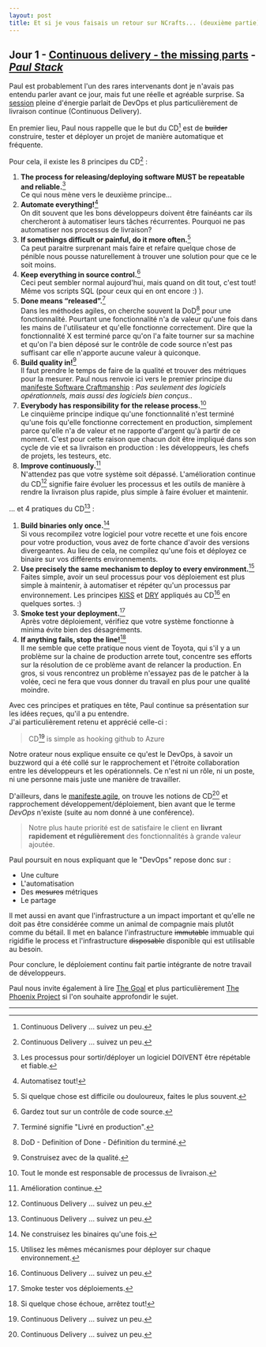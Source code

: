 ```yaml
---
layout: post
title: Et si je vous faisais un retour sur NCrafts... (deuxième partie)
---
```


## Jour 1 - [Continuous delivery - the missing parts][Video] - [*Paul Stack*][PaulStack]

Paul est probablement l'un des rares intervenants dont je n'avais pas entendu parler avant ce jour, mais fut une réelle et agréable surprise. Sa [session][Slides] pleine d'énergie parlait de DevOps et plus particulièrement de livraison continue (Continuous Delivery).

En premier lieu, Paul nous rappelle que le but du CD[^1] est de <s>builder</s> construire, tester et déployer un projet de manière automatique et fréquente.

Pour cela, il existe les 8 principes du CD[^1] :

1. **The process for releasing/deploying software MUST be repeatable and reliable.**[^2]  
Ce qui nous mène vers le deuxième principe...
2. **Automate everything!**[^3]  
On dit souvent que les bons développeurs doivent être fainéants car ils chercheront à automatiser leurs tâches récurrentes. Pourquoi ne pas automatiser nos processus de livraison?
3. **If somethings difficult or painful, do it more often.**[^4]  
Ca peut paraitre surprenant mais faire et refaire quelque chose de pénible nous pousse naturellement à trouver une solution pour que ce le soit moins. 
4. **Keep everything in source control.**[^5]  
Ceci peut sembler normal aujourd'hui, mais quand on dit tout, c'est tout! Même vos scripts SQL (pour ceux qui en ont encore :) ).
5. **Done means “released”.**[^6]  
Dans les méthodes agiles, on cherche souvent la DoD[^7] pour une fonctionnalité. Pourtant une fonctionnalité n'a de valeur qu'une fois dans les mains de l'utilisateur et qu'elle fonctionne correctement. Dire que la fonctionnalité X est terminé parce qu'on l'a faite tourner sur sa machine et qu'on l'a bien déposé sur le contrôle de code source n'est pas suffisant car elle n'apporte aucune valeur à quiconque.
6. **Build quality in!**[^8]  
Il faut prendre le temps de faire de la qualité et trouver des métriques pour la mesurer. Paul nous renvoie ici vers le premier principe du [manifeste Software Craftmanship][SoftwareCraftmanshipManifesto] : *Pas seulement des logiciels opérationnels, mais aussi des logiciels bien conçus.*.
7. **Everybody has responsibility for the release process.**[^9]  
Le cinquième principe indique qu'une fonctionnalité n'est terminé qu'une fois qu'elle fonctionne correctement en production, simplement parce qu'elle n'a de valeur et ne rapporte d'argent qu'à partir de ce moment. C'est pour cette raison que chacun doit être impliqué dans son cycle de vie et sa livraison en production : les développeurs, les chefs de projets, les testeurs, etc.
8. **Improve continuously.**[^10]  
N'attendez pas que votre système soit dépassé. L'amélioration continue du CD[^1] signifie faire évoluer les processus et les outils de manière à rendre la livraison plus rapide, plus simple à faire évoluer et maintenir.

... et 4 pratiques du CD[^1] :

1. **Build binaries only once.**[^11]  
Si vous recompilez votre logiciel pour votre recette et une fois encore pour votre production, vous avez de forte chance d'avoir des versions divergeantes. Au lieu de cela, ne compilez qu'une fois et déployez ce binaire sur vos différents environnements.
2. **Use precisely the same mechanism to deploy to every environment.**[^12]  
Faites simple, avoir un seul processus pour vos déploiement est plus simple à maintenir, à automatiser et répéter qu'un processus par environnement. Les principes [KISS][KISS] et [DRY][DRY] appliqués au CD[^1] en quelques sortes. :)
3. **Smoke test your deployment.**[^13]  
Après votre déploiement, vérifiez que votre système fonctionne à minima évite bien des désagréments. 
4. **If anything fails, stop the line!**[^14]  
Il me semble que cette pratique nous vient de Toyota, qui s'il y a un problème sur la chaine de production arrete tout, concentre ses efforts sur la résolution de ce problème avant de relancer la production. En gros, si vous rencontrez un problème n'essayez pas de le patcher à la volée, ceci ne fera que vous donner du travail en plus pour une qualité moindre.

Avec ces principes et pratiques en tête, Paul continue sa présentation sur les idées reçues, qu'il a pu entendre.  
J'ai particulièrement retenu et apprécié celle-ci : 

> CD[^1] is simple as hooking github to Azure

Notre orateur nous explique ensuite ce qu'est le DevOps, à savoir un buzzword qui a été collé sur le rapprochement et l'étroite collaboration entre les développeurs et les opérationnels. Ce n'est ni un rôle, ni un poste, ni une personne mais juste une manière de travailler.

D'ailleurs, dans le [manifeste agile][AgileManifesto], on trouve les notions de CD[^1] et rapprochement développement/déploiement, bien avant que le terme *DevOps* n'existe (suite au nom donné à une conférence).

> Notre plus haute priorité est de satisfaire le client en **livrant rapidement et régulièrement** des fonctionnalités à grande valeur ajoutée.

Paul poursuit en nous expliquant que le "DevOps" repose donc sur : 

* Une culture
* L'automatisation
* Des <s>mesures</s> métriques
* Le partage

Il met aussi en avant que l'infrastructure a un impact important et qu'elle ne doit pas être considérée comme un animal de compagnie mais plutôt comme du bétail. Il met en balance l'infrastructure <s>immutable</s> immuable qui rigidifie le process et l'infrastructure <s>disposable</s> disponible qui est utilisable au besoin.

Pour conclure, le déploiement continu fait partie intégrante de notre travail de développeurs. 

Paul nous invite également à lire [The Goal][Book_TheGoal] et plus particulièrement [The Phoenix Project][Book_PhoenixProject] si l'on souhaite approfondir le sujet.

---

[^1]: Continuous Delivery ... suivez un peu.
[^2]: Les processus pour sortir/déployer un logiciel DOIVENT être répétable et fiable.
[^3]: Automatisez tout!
[^4]: Si quelque chose est difficile ou douloureux, faites le plus souvent.
[^5]: Gardez tout sur un contrôle de code source.
[^6]: Terminé signifie "Livré en production".
[^7]: DoD - Definition of Done - Définition du terminé.
[^8]: Construisez avec de la qualité.
[^9]: Tout le monde est responsable de processus de livraison.
[^10]: Amélioration continue.
[^11]: Ne construisez les binaires qu'une fois.
[^12]: Utilisez les mêmes mécanismes pour déployer sur chaque environnement.
[^13]: Smoke tester vos déploiements.
[^14]: Si quelque chose échoue, arrêtez tout!

[Video]: http://videos.ncrafts.io/video/130216882
[PaulStack]: https://twitter.com/stack72
[Slides]: https://speakerdeck.com/stack72/continuous-delivery-the-missing-parts
[SoftwareCraftmanshipManifesto]: http://manifesto.softwarecraftsmanship.org/#/fr-fr
[AgileManifesto]: http://agilemanifesto.org/iso/fr/principles.html
[KISS]: http://fr.wikipedia.org/wiki/Principe_KISS
[DRY]: http://fr.wikipedia.org/wiki/Ne_vous_r%C3%A9p%C3%A9tez_pas
[FunctionalProgDemo]: https://github.com/tjaskula/Talks/

[Book_TheGoal]: http://www.amazon.com/The-Goal-Process-Ongoing-Improvement/dp/0884270610
[Book_PhoenixProject]: http://www.amazon.com/Phoenix-Project-DevOps-Helping-Business/dp/0988262509
